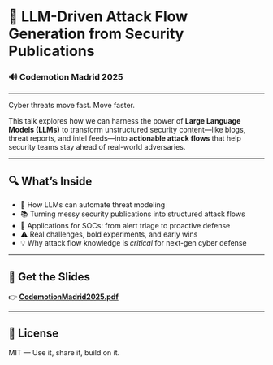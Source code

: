 # 🚨 LLM-Driven Attack Flow Generation from Security Publications

### 🔊 Codemotion Madrid 2025

---

Cyber threats move fast. Move faster.

This talk explores how we can harness the power of **Large Language Models (LLMs)** to transform unstructured security content—like blogs, threat reports, and intel feeds—into **actionable attack flows** that help security teams stay ahead of real-world adversaries.

---

## 🔍 What’s Inside

- 🤖 How LLMs can automate threat modeling  
- 📚 Turning messy security publications into structured attack flows  
- 🧠 Applications for SOCs: from alert triage to proactive defense  
- ⚠️ Real challenges, bold experiments, and early wins  
- 💡 Why attack flow knowledge is *critical* for next-gen cyber defense

---

## 📂 Get the Slides

👉 [**CodemotionMadrid2025.pdf**]([[./CodemotionMadrid2025.pdf](CodemotionMadrid2025.pdf)](https://github.com/AttackFlowRider/codemotionmadrid25/blob/9955753773e777c73f264ca53d19ce523123b927/CodemotionMadrid2025.pdf))

---

## 📜 License

MIT — Use it, share it, build on it.
